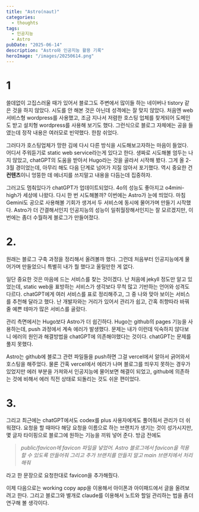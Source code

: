 ```yaml
---
title: "Astro(naut)"
categories:
  - thoughts
tags:
  - 인공지능
  - Astro
pubDate: "2025-06-14"
description: "Astro와 인공지능 활용 기록"
heroImage: "/images/20250614.png"
---
```

# 1
쓸데없이 고집스러울 때가 있어서 블로그도 주변에서 많이들 하는 네이버나 tistory 같은 것을 하지 않았다. 시도를 안 해본 것은 아닌데 성격에는 잘 맞지 않았다. 처음엔 web 서비스형 wordpress를 사용했고, 조금 지나서 저렴한 호스팅 업체를 찾게되어 도메인도 받고 설치형 wordpress를 사용해 보기도 했다. 그런식으로 블로그 자체에는 공을 들였는데 정작 내용은 여러모로 빈약했다. 한참 쉬었다. 

그러다가 호스팅업체가 망한 김에 다시 다른 방식을 시도해보고자하는 마음이 들었다. 어디서 주워듣기로 static web service라는게 있다고 한다. 생짜로 시도해볼 엄두는 나지 않았고, chatGPT의 도움을 받아서 Hugo라는 것을 골라서 시작해 봤다. 그게 올 2-3월 경이었는데, 아무리 해도 다음 단계로 넘어가 지질 않아서 포기했다. 역시 중요한 건 **컨텐츠**이니 엉뚱한 데 에너지를 쓰지말고 내용을 다듬는데 집중하자.

그러고도 멈춰있다가 chatGPT가 업데이트되었다. 4o의 성능도 좋아지고 o4mini-high가 세상에 나왔다. 다시 한 번 시도해볼까? 이번에는 Astro가 눈에 띄었다. 마침 Gemini도 공으로 사용해볼 기회가 생겨서 두 서비스에 동시에 물어가며 만들기 시작했다. Astro가 더 간결해서인지 인공지능의 성능이 일취월장해서인지는 잘 모르겠지만, 이번에는 좀더 수월하게 블로그가 만들어졌다.

# 2.
원래는 블로그 구축 과정을 정리해서 올려볼까 했다. 그런데 처음부터 인공지능에게 물어가며 만들었으니 특별히 내가 뭘 했다고 올릴만한 게 없다.

일단 중요한 것은 마음에 드는 서비스를 찾는 것이겠다. 난 처음에 jekyll 정도만 알고 있었는데, static web을 표방하는 서비스가 생각보다 무척 많고 기반하는 언어와 성격도 다르다. chatGPT에게 여러 서비스를 표로 정리해주고, 그 중 나와 맞아 보이는 서비스를 추천해 달라고 했다. 난 개발자와는 거리가 있어서 관리가 쉽고, 간혹 취향따라 바꿔줄 예쁜 테마가 많은 서비스를 골랐다.

관리 측면에서는 Hugo보다 Astro가 더 쉽긴하다. Hugo는 github의 pages 기능을 사용하는데, push 과정에서 계속 에러가 발생했다. 문제는 내가 이런데 익숙하지 않다보니 에러의 원인과 해결방법을 chatGPT에 의존해야했다는 것이다. chatGPT는 문제를 풀지 못했다.

Astro는 github에 블로그 관련 파일들을 push하면 그걸 vercel에서 알아서 긁어와서 호스팅을 해주었다. 물론 간혹 vercel에서 에러가 나며 블로그를 띄우지 못하는 경우가 있었지만 에러 부분을 가져와서 인공지능에 물어보면 해결이 되었고, github에 의존하는 것에 비해서 에러 직전 상태로 되돌리는 것도 쉬운 편이었다.

# 3.
그리고 최근에는 chatGPT에서도 codex를 plus 사용자에게도 풀어줘서 관리가 더 쉬워졌다. 요청을 할 때마다 해당 요청을 이름으로 하는 브랜치가 생기는 것이 성가시지만, 몇 글자 타이핑으로 블로그에 원하는 기능을 끼워 넣어 준다. 방금 전에도

> *public/favicon에 favicon 파일을 넣었어. Astro 블로그에서 favicon을 적용할 수 있도록 만들어줘 그리고 추가 브랜치를 만들지 말고 main 브랜치에서 처리해줘*

라고 한 문장으로 요청한대로 favicon을 추가해줬다.

이제 다음으로는 working copy app을 이용해서 아이폰과 아이패드에서 글을 올려보려고 한다. 그리고 블로그와 별개로 claude를 이용해서 노트와 할일 관리하는 법을 좀더 연구해 볼 생각이다.
